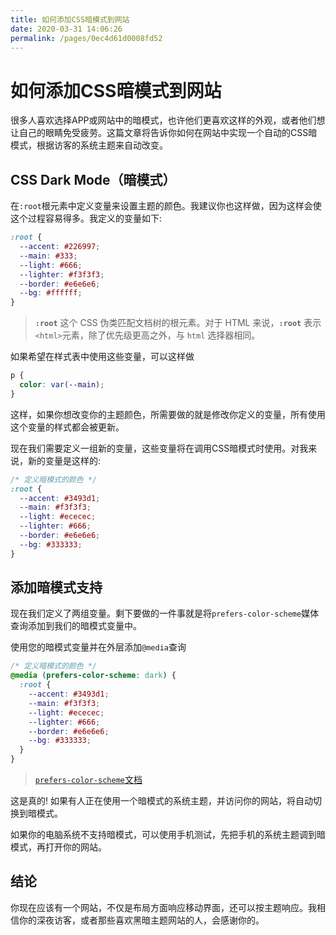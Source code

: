 ```yaml
---
title: 如何添加CSS暗模式到网站
date: 2020-03-31 14:06:26
permalink: /pages/0ec4d61d0008fd52
---
```

# 如何添加CSS暗模式到网站

很多人喜欢选择APP或网站中的暗模式，也许他们更喜欢这样的外观，或者他们想让自己的眼睛免受疲劳。这篇文章将告诉你如何在网站中实现一个自动的CSS暗模式，根据访客的系统主题来自动改变。



## CSS Dark Mode（暗模式）

在`:root`根元素中定义变量来设置主题的颜色。我建议你也这样做，因为这样会使这个过程容易得多。我定义的变量如下:

```css
:root {
  --accent: #226997;
  --main: #333;
  --light: #666;
  --lighter: #f3f3f3;
  --border: #e6e6e6;
  --bg: #ffffff;
}
```

> **`:root`** 这个 CSS 伪类匹配文档树的根元素。对于 HTML 来说，**`:root`** 表示 `<html>`元素，除了优先级更高之外，与 `html` 选择器相同。

如果希望在样式表中使用这些变量，可以这样做

```css
p {
  color: var(--main);
}
```

这样，如果你想改变你的主题颜色，所需要做的就是修改你定义的变量，所有使用这个变量的样式都会被更新。

现在我们需要定义一组新的变量，这些变量将在调用CSS暗模式时使用。对我来说，新的变量是这样的:

```css
/* 定义暗模式的颜色 */
:root {
  --accent: #3493d1;
  --main: #f3f3f3;
  --light: #ececec;
  --lighter: #666;
  --border: #e6e6e6;
  --bg: #333333;
}
```



## 添加暗模式支持

现在我们定义了两组变量。剩下要做的一件事就是将`prefers-color-scheme`媒体查询添加到我们的暗模式变量中。

使用您的暗模式变量并在外层添加`@media`查询

```css
/* 定义暗模式的颜色 */
@media (prefers-color-scheme: dark) {
  :root {
    --accent: #3493d1;
    --main: #f3f3f3;
    --light: #ececec;
    --lighter: #666;
    --border: #e6e6e6;
    --bg: #333333;
  }
}
```

> [`prefers-color-scheme`文档](https://developer.mozilla.org/zh-CN/docs/Web/CSS/@media/prefers-color-scheme)

这是真的! 如果有人正在使用一个暗模式的系统主题，并访问你的网站，将自动切换到暗模式。

如果你的电脑系统不支持暗模式，可以使用手机测试，先把手机的系统主题调到暗模式，再打开你的网站。



## 结论

你现在应该有一个网站，不仅是布局方面响应移动界面，还可以按主题响应。我相信你的深夜访客，或者那些喜欢黑暗主题网站的人，会感谢你的。





